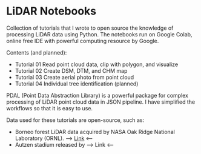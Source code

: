 # LiDAR Notebooks

Collection of tutorials that I wrote to open source the knowledge of processing LiDAR data using Python. The notebooks run on Google Colab, online free IDE with powerful computing resource by Google. 

Contents (and planned):

- Tutorial 01 Read point cloud data, clip with polygon, and visualize
- Tutorial 02 Create DSM, DTM, and CHM map
- Tutorial 03 Create aerial photo from point cloud
- Tutorial 04 Individual tree identification (planned)

PDAL (Point Data Abstraction Library) is a powerful package for complex processing of LiDAR point cloud data in JSON pipeline. I have simplified the workflows so that it is easy to use.

Data used for these tutorials are open-source, such as:

- Borneo forest LiDAR data acquired by NASA Oak Ridge National Laboratory (ORNL). --> [Link](https://daac.ornl.gov/cgi-bin/dsviewer.pl?ds_id=1518) <--
- Autzen stadium released by --> Link <--
